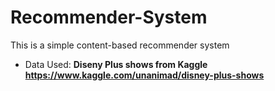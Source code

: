 # Recommender-System

This is a simple content-based recommender system 

- Data Used:  **Diseny Plus shows from Kaggle https://www.kaggle.com/unanimad/disney-plus-shows**
